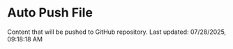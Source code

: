 # Auto Push File

Content that will be pushed to GitHub repository.
Last updated: 07/28/2025, 09:18:18 AM